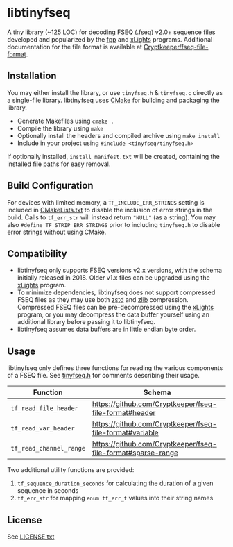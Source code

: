 # libtinyfseq

A tiny library (~125 LOC) for decoding FSEQ (.fseq) v2.0+ sequence files developed and popularized by
the [fpp](https://github.com/FalconChristmas/fpp) and [xLights](https://github.com/smeighan/xLights) programs.
Additional documentation for the file format is available
at [Cryptkeeper/fseq-file-format](https://github.com/Cryptkeeper/fseq-file-format).

## Installation

You may either install the library, or use `tinyfseq.h` & `tinyfseq.c` directly as a single-file library. libtinyfseq uses [CMake](https://cmake.org/) for building and packaging the library.

- Generate Makefiles using `cmake .`
- Compile the library using `make`
- Optionally install the headers and compiled archive using `make install`
- Include in your project using `#include <tinyfseq/tinyfseq.h>`

If optionally installed, `install_manifest.txt` will be created, containing the installed file paths for easy removal.

## Build Configuration

For devices with limited memory, a `TF_INCLUDE_ERR_STRINGS` setting is included in [CMakeLists.txt](CMakeLists.txt)
to disable the inclusion of error strings in the build. Calls to `tf_err_str` will instead return `"NULL"` (as a string). You may also `#define TF_STRIP_ERR_STRINGS` prior to including `tinyfseq.h` to disable error strings without using CMake.

## Compatibility

- libtinyfseq only supports FSEQ versions v2.x versions, with the schema initially released in 2018. Older v1.x files
  can be upgraded using the [xLights](https://github.com/smeighan/xLights) program.
- To minimize dependencies, libtinyfseq does not support compressed FSEQ files as they may use both
  [zstd](https://github.com/facebook/zstd) and [zlib](https://www.zlib.net)
  compression. Compressed FSEQ files can be pre-decompressed using the [xLights](https://github.com/smeighan/xLights)
  program, or you may decompress the data buffer yourself using an additional library before passing it to
  libtinyfseq.
- libtinyfseq assumes data buffers are in little endian byte order.

## Usage

libtinyfseq only defines three functions for reading the various components of a FSEQ file. See [tinyfseq.h](tinyfseq.h)
for comments describing their usage.

| Function                | Schema                                                       |
| ----------------------- | ------------------------------------------------------------ |
| `tf_read_file_header`   | https://github.com/Cryptkeeper/fseq-file-format#header       |
| `tf_read_var_header`    | https://github.com/Cryptkeeper/fseq-file-format#variable     |
| `tf_read_channel_range` | https://github.com/Cryptkeeper/fseq-file-format#sparse-range |

Two additional utility functions are provided:

1. `tf_sequence_duration_seconds` for calculating the duration of a given sequence in seconds
2. `tf_err_str` for mapping `enum tf_err_t` values into their string names

## License

See [LICENSE.txt](LICENSE.txt)
